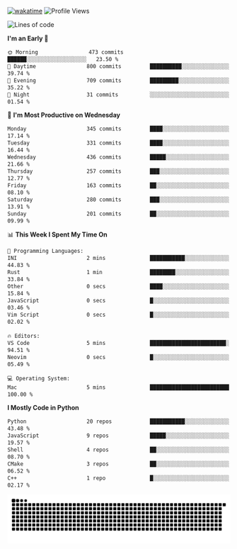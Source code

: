 [![wakatime](https://wakatime.com/badge/user/b920b284-3cde-4cd4-b72e-f7f22d050b16.svg)](https://wakatime.com/@b920b284-3cde-4cd4-b72e-f7f22d050b16)
![Profile Views](http://img.shields.io/badge/Profile%20Views-4586-blue)
<!--START_SECTION:waka-->
![Lines of code](https://img.shields.io/badge/From%20Hello%20World%20I%27ve%20Written-268.5%20thousand%20lines%20of%20code-blue)

**I'm an Early 🐤** 

```text
🌞 Morning                473 commits         ██████░░░░░░░░░░░░░░░░░░░   23.50 % 
🌆 Daytime                800 commits         ██████████░░░░░░░░░░░░░░░   39.74 % 
🌃 Evening                709 commits         █████████░░░░░░░░░░░░░░░░   35.22 % 
🌙 Night                  31 commits          ░░░░░░░░░░░░░░░░░░░░░░░░░   01.54 % 
```
📅 **I'm Most Productive on Wednesday** 

```text
Monday                   345 commits         ████░░░░░░░░░░░░░░░░░░░░░   17.14 % 
Tuesday                  331 commits         ████░░░░░░░░░░░░░░░░░░░░░   16.44 % 
Wednesday                436 commits         █████░░░░░░░░░░░░░░░░░░░░   21.66 % 
Thursday                 257 commits         ███░░░░░░░░░░░░░░░░░░░░░░   12.77 % 
Friday                   163 commits         ██░░░░░░░░░░░░░░░░░░░░░░░   08.10 % 
Saturday                 280 commits         ███░░░░░░░░░░░░░░░░░░░░░░   13.91 % 
Sunday                   201 commits         ██░░░░░░░░░░░░░░░░░░░░░░░   09.99 % 
```


📊 **This Week I Spent My Time On** 

```text
💬 Programming Languages: 
INI                      2 mins              ███████████░░░░░░░░░░░░░░   44.83 % 
Rust                     1 min               ████████░░░░░░░░░░░░░░░░░   33.84 % 
Other                    0 secs              ████░░░░░░░░░░░░░░░░░░░░░   15.84 % 
JavaScript               0 secs              █░░░░░░░░░░░░░░░░░░░░░░░░   03.46 % 
Vim Script               0 secs              █░░░░░░░░░░░░░░░░░░░░░░░░   02.02 % 

🔥 Editors: 
VS Code                  5 mins              ████████████████████████░   94.51 % 
Neovim                   0 secs              █░░░░░░░░░░░░░░░░░░░░░░░░   05.49 % 

💻 Operating System: 
Mac                      5 mins              █████████████████████████   100.00 % 
```

**I Mostly Code in Python** 

```text
Python                   20 repos            ███████████░░░░░░░░░░░░░░   43.48 % 
JavaScript               9 repos             █████░░░░░░░░░░░░░░░░░░░░   19.57 % 
Shell                    4 repos             ██░░░░░░░░░░░░░░░░░░░░░░░   08.70 % 
CMake                    3 repos             ██░░░░░░░░░░░░░░░░░░░░░░░   06.52 % 
C++                      1 repo              █░░░░░░░░░░░░░░░░░░░░░░░░   02.17 % 
```




<!--END_SECTION:waka-->
![Snake animation](https://raw.githubusercontent.com/timmypidashev/timmypidashev/main/commits.svg)

